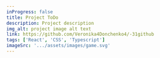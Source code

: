 ```yaml
---
inProgress: false
title: Project ToDo
description: Project description
img_alt: project image alt text
link: https://github.com/Veronika4Donchenko4/-31github
tags: ['React', 'CSS', 'Typescript']
imageSrc: '.../assets/images/game.svg'
---
```

